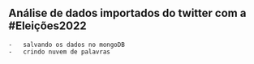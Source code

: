 ## Análise de dados importados do twitter com a #Eleições2022

    -   salvando os dados no mongoDB
    -   crindo nuvem de palavras